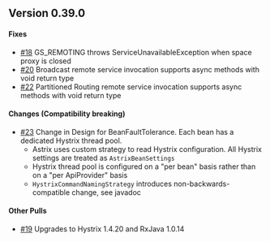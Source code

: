 ## Version 0.39.0
#### Fixes
* [#18](https://github.com/AvanzaBank/astrix/issues/18) GS_REMOTING throws ServiceUnavailableException when space proxy is closed
* [#20](https://github.com/AvanzaBank/astrix/issues/20) Broadcast remote service invocation supports async methods with void return type
* [#22](https://github.com/AvanzaBank/astrix/issues/22) Partitioned Routing remote service invocation supports async methods with void return type

#### Changes (Compatibility breaking)
* [#23](https://github.com/AvanzaBank/astrix/issues/23) Change in Design for BeanFaultTolerance. Each bean has a dedicated Hystrix thread pool.
  * Astrix uses custom strategy to read Hystrix configuration. All Hystrix settings are treated as `AstrixBeanSettings`
  * Hystrix thread pool is configured on a "per bean" basis rather than on a "per ApiProvider" basis
  * `HystrixCommandNamingStrategy` introduces non-backwards-compatible change, see javadoc

#### Other Pulls
* [#19](https://github.com/AvanzaBank/astrix/pull/19) Upgrades to Hystrix 1.4.20 and RxJava 1.0.14
